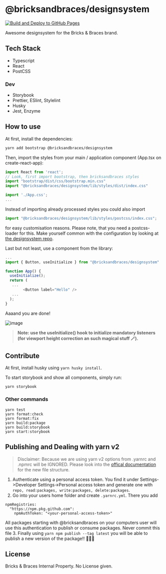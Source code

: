 # @bricksandbraces/designsystem

[![Build and Deploy to GitHub Pages](https://github.com/bricksandbraces/designsystem/actions/workflows/ghp-deployment.yml/badge.svg)](https://github.com/bricksandbraces/designsystem/actions/workflows/ghp-deployment.yml)

Awesome designsystem for the Bricks & Braces brand.

## Tech Stack

- Typescript
- React
- PostCSS

### Dev

- Storybook
- Prettier, ESlint, Stylelint
- Husky
- Jest, Enzyme

## How to use

At first, install the dependencies:

```bash
yarn add bootstrap @bricksandbraces/designsystem
```

Then, import the styles from your main / application component (App.tsx on create-react-app):

```javascript
import React from 'react';
// Look, first import bootstrap, then bricksandbraces styles
import "bootstrap/dist/css/bootstrap.min.css"
import "@bricksandbraces/designsystem/lib/styles/dist/index.css"

import './App.css';
...
```

Instead of importing already processed styles you could also import

```javascript
import "@bricksandbraces/designsystem/lib/styles/postcss/index.css";
```

for easy customisation reasons. Please note, that you need a postcss-loader for this. Make yourself common with the configuration by looking at [the designsystem repo](https://github.com/bricksandbraces/designsystem).

Last but not least, use a component from the library:

```javascript
...
import { Button, useInitialize } from "@bricksandbraces/designsystem"

function App() {
  useInitialize();
  return (
   ...
        <Button label="Hello" />
   ...
  );
}
```

Aaaand you are done!

![image](https://user-images.githubusercontent.com/8998518/125286009-934f4500-e31b-11eb-94d7-4238b41b446f.png)

> **Note: use the useInitialize() hook to initialize mandatory listeners (for viewport height correction an such magical stuff 🪄).**

## Contribute

At first, install husky using `yarn husky install`.

To start storybook and show all components, simply run:

```
yarn storybook
```

### Other commands

```
yarn test
yarn format:check
yarn format:fix
yarn build:package
yarn build:storybook
yarn start:storybook
```

## Publishing and Dealing with yarn v2

> Disclaimer: Because we are using yarn v2 options from .yarnrc and .npmrc will be IGNORED. Please look into the [offical documentation](https://yarnpkg.com/configuration/yarnrc) for the new file structure.

1. Authenticate using a personal access token. You find it under Settings->Developer Settings->Personal access token and generate one with `repo, read:packages, write:packages, delete:packages`.
2. Go into your users home folder and create `.yarnrc.yml`. There you add

```
npmRegistries:
  "https://npm.pkg.github.com":
    npmAuthToken: "<your-personal-access-token>"
```

All packages starting with @bricksandbraces on your computers user will use this authentication to publish or consume packages.
Never commit this file 3. Finally using `yarn npm publish --tag latest` you will be able to publish a new version of the package!! 🎉🎉🎉

## License

Bricks & Braces Internal Property. No License given.
